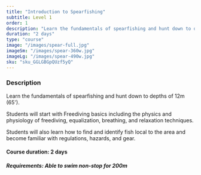 ```yaml
---
title: "Introduction to Spearfishing"
subtitle: Level 1
order: 1
description: "Learn the fundamentals of spearfishing and hunt down to depths of 12m (40'). Topics include physics and physiology of freediving, equalization, breathing, and relaxation techniques. Students will also learn how to find and identify fish local to the area."
duration: "2 days"
type: "course"
image: "/images/spear-full.jpg"
imageSm: "/images/spear-360w.jpg"
imageLg: "/images/spear-490w.jpg"
sku: "sku_GGLGBGpQUzf5yQ"
---
```


### Description
Learn the fundamentals of spearfishing and hunt down to depths of 12m (65'). 

Students will start with Freediving basics including the physics and physiology of freediving, equalization, breathing, and relaxation techniques. 

Students will also learn how to find and identify fish local to the area and become familiar with regulations, hazards, and gear.

#### Course duration: 2 days

##### ***Requirements***: Able to swim non-stop for 200m
